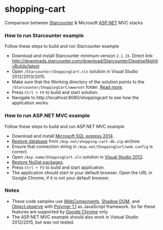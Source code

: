 # shopping-cart
Comparison between [Starcounter](http://starcounter.io/) &amp; Microsoft [ASP.NET](http://www.asp.net/) MVC stacks

### How to run Starcounter example

Follow these steps to build and run Starcounter example

- Download and install Starcounter minimum version `2.1.15`. Direct link: http://downloads.starcounter.com/download/Starcounter/DevelopNightlyBuilds/latest
- Open `/Starcounter/ShoppingCart.sln` solution in Visual Studio 2012/2013/2015.
- Make sure that the Working directory of the solution points to the `/Starcounter/ShoppingCart/wwwroot` folder. [Read more](https://github.com/Starcounter/Starcounter/wiki/Using-the-internal-web-server).
- Press `Ctrl + F5` to build and start solution.
- Navigate to http://localhost:8080/shoppingcart to see how the application works.

### How to run ASP.NET MVC example

Follow these steps to build and run ASP.NET MVC example

- Download and install [Microsoft SQL express 2014](http://www.microsoft.com/en-us/download/details.aspx?id=42299).
- [Restore database](https://msdn.microsoft.com/en-us/library/ms177429.aspx) from `/Asp.net/shopping-cart-db.zip` archive.
- Ensure that connection string in `/Asp.net/ShoppingCart/web.config` is correct.
- Open `/Asp.name/ShoppingCart.sln` solution in [Visual Studio 2013](https://www.visualstudio.com/en-us/news/vs2013-community-vs.aspx).
- [Restore NuGet packages](http://stackoverflow.com/questions/26315756/enable-nuget-package-restore-on-visual-studio-2013).
- Press `Ctrl + F5` to build and start application.
- The application should start in your default browser. Open the URL in Google Chrome, if it is not your default browser.

### Notes

- These code samples use [WebComponents](http://webcomponents.org/), [Shadow DOM](http://w3c.github.io/webcomponents/spec/shadow/), and [Object.observe](https://developer.mozilla.org/en-US/docs/Web/JavaScript/Reference/Global_Objects/Object/observe) with [Polymer 1.1](https://www.polymer-project.org/1.0/) as JavaScript framework. So far these features are supported by [Google Chrome](https://www.google.com/chrome/) only.
- The ASP.NET MVC example should also work in Vistual Studio 2012/2015, but was not tested.
